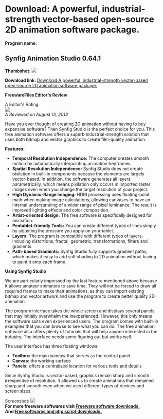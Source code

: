 # Download: A powerful, industrial-strength vector-based open-source 2D animation software package.

**Program name:**

## Synfig Animation Studio 0.64.1

  
**Thumbshot:** ![](http://www.freewarefiles.com/screenshot/synfig_md.jpg)   
  
**Download link:** [Download A powerful, industrial-strength vector-based open-source 2D animation software package.](http://freesoftwares.boysofts.com/Synfig-Animation-Studio_program_56834.html)  
  


**FreewareFiles Editor's Review**  
  


A Editor's Rating  
![](http://www.freewarefiles.com/images/rating/5.gif)  
A _Reviewed on August 13, 2013_   
  
Have you ever thought of creating 2D animation without having to buy expensive software? Then Synfig Studio is the perfect choice for you. This free animation software offers a superb industrial-strength solution that uses both bitmap and vector graphics to create film-quality animation. 

**Features:**

  * **Temporal Resolution Independence:** The computer creates smooth motion by automatically interpolating animation-keyframes. 
  * **Spatial Resolution Independence:** Synfig Studio does not create pixilation in built-in components because the elements are largely vector-based. In addition, the software generates all layers parametrically, which means pixilation only occurs in imported raster images even when you change the target resolution of your project. 
  * **High Dynamic-Range Imaging:** HDRI processing uses floating-point math when making image calculations, allowing canvases to have an internal understanding of a wider range of pixel luminance. The result is improved lighting effects and color composition. 
  * **Artist-oriented design:** The free software is specifically designed for animation. 
  * **Pentablet-friendly Tools:** You can create different types of lines simply by adjusting the pressure you apply on your tablet. 
  * **Layers:** The program is compatible with different types of layers, including distortions, fractal, geometric, transformations, filters and gradients. 
  * **Path-based Gradients:** Synfig Studio fully supports gradient paths, which makes it easy to add soft shading to 2D animation without having to paint it onto each frame. 

**Using Synfig Studio**

We are particularly impressed by the last feature mentioned above because it allows amateur animators to save time. They will not be forced to draw all required frames to make their animations, as they can import existing bitmap and vector artwork and use the program to create better quality 2D animation.

The program interface takes the whole screen and displays several panels that may initially overwhelm the inexperienced. However, this only means the software suits even experienced users. The program comes with built-in examples that you can browse to see what you can do. The free animation software also offers plenty of tutorials that will help anyone interested in the industry. The interface needs some figuring out but works well.

The user interface has three floating windows:

  * **Toolbox:** the main window that serves as the control panel 
  * **Canvas:** the working surface 
  * **Panels:** offers a centralized location for various tools and details 

Since Synfig Studio is vector-based, graphics remain sharp and smooth irrespective of resolution. It allowed us to create animations that remained sharp and smooth even when we used different types of devices and screen sizes.

  
  
Screenshot: ![](http://www.freewarefiles.com/screenshot/synfig.jpg)   
**For more freeware softwares visit [Freeware software downloads.](http://freesoftwares.boysofts.com/)**   
**And [Free softwares and php script downloads.](http://www.boysofts.com/)**
